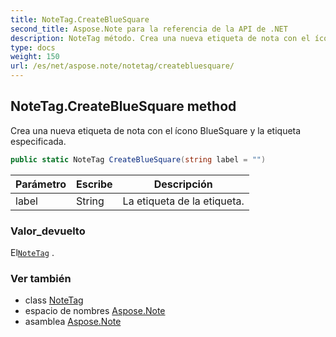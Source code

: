 ```yaml
---
title: NoteTag.CreateBlueSquare
second_title: Aspose.Note para la referencia de la API de .NET
description: NoteTag método. Crea una nueva etiqueta de nota con el ícono BlueSquare y la etiqueta especificada.
type: docs
weight: 150
url: /es/net/aspose.note/notetag/createbluesquare/
---
```

## NoteTag.CreateBlueSquare method

Crea una nueva etiqueta de nota con el ícono BlueSquare y la etiqueta especificada.

```csharp
public static NoteTag CreateBlueSquare(string label = "")
```

| Parámetro | Escribe | Descripción |
| --- | --- | --- |
| label | String | La etiqueta de la etiqueta. |

### Valor_devuelto

El[`NoteTag`](../) .

### Ver también

* class [NoteTag](../)
* espacio de nombres [Aspose.Note](../../notetag/)
* asamblea [Aspose.Note](../../../)


